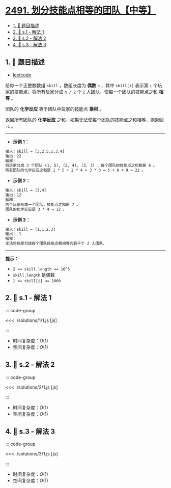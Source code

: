 # [2491. 划分技能点相等的团队【中等】](https://github.com/tnotesjs/TNotes.leetcode/tree/main/notes/2491.%20%E5%88%92%E5%88%86%E6%8A%80%E8%83%BD%E7%82%B9%E7%9B%B8%E7%AD%89%E7%9A%84%E5%9B%A2%E9%98%9F%E3%80%90%E4%B8%AD%E7%AD%89%E3%80%91)

<!-- region:toc -->

- [1. 📝 题目描述](#1--题目描述)
- [2. 🎯 s.1 - 解法 1](#2--s1---解法-1)
- [3. 🎯 s.2 - 解法 2](#3--s2---解法-2)
- [4. 🎯 s.3 - 解法 3](#4--s3---解法-3)

<!-- endregion:toc -->

## 1. 📝 题目描述

- [leetcode](https://leetcode.cn/problems/divide-players-into-teams-of-equal-skill/)

给你一个正整数数组 `skill` ，数组长度为 **偶数** `n` ，其中 `skill[i]` 表示第 `i` 个玩家的技能点。将所有玩家分成 `n / 2` 个 `2` 人团队，使每一个团队的技能点之和 **相等** 。

团队的 **化学反应** 等于团队中玩家的技能点 **乘积** 。

返回所有团队的 **化学反应** 之和，如果无法使每个团队的技能点之和相等，则返回 `-1` 。

---

- **示例 1：**

```txt
输入：skill = [3,2,5,1,3,4]
输出：22
解释：
将玩家分成 3 个团队 (1, 5), (2, 4), (3, 3) ，每个团队的技能点之和都是 6 。
所有团队的化学反应之和是 1 * 5 + 2 * 4 + 3 * 3 = 5 + 8 + 9 = 22 。
```

- **示例 2：**

```txt
输入：skill = [3,4]
输出：12
解释：
两个玩家形成一个团队，技能点之和是 7 。
团队的化学反应是 3 * 4 = 12 。
```

- **示例 3：**

```txt
输入：skill = [1,1,2,3]
输出：-1
解释：
无法将玩家分成每个团队技能点都相等的若干个 2 人团队。
```

---

**提示：**

- `2 <= skill.length <= 10^5`
- `skill.length` 是偶数
- `1 <= skill[i] <= 1000`

## 2. 🎯 s.1 - 解法 1

::: code-group

<<< ./solutions/1/1.js [js]

:::

- 时间复杂度：$O(1)$
- 空间复杂度：$O(1)$

## 3. 🎯 s.2 - 解法 2

::: code-group

<<< ./solutions/2/1.js [js]

:::

- 时间复杂度：$O(1)$
- 空间复杂度：$O(1)$

## 4. 🎯 s.3 - 解法 3

::: code-group

<<< ./solutions/3/1.js [js]

:::

- 时间复杂度：$O(1)$
- 空间复杂度：$O(1)$
